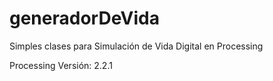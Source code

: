 # generadorDeVida

Simples clases para Simulación de Vida Digital en Processing

Processing Versión: 2.2.1
